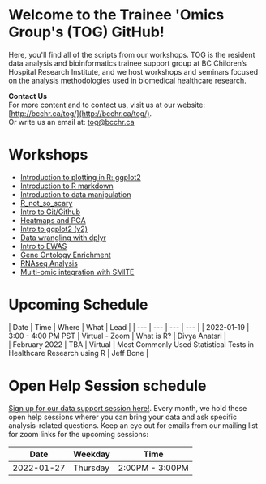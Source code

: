 # Welcome to the Trainee 'Omics Group's (TOG) GitHub!

Here, you'll find all of the scripts from our workshops. TOG is the resident data analysis and bioinformatics trainee support group at BC Children’s Hospital Research Institute, and we host workshops and seminars focused on the analysis methodologies used in biomedical healthcare research.  

**Contact Us**   
For more content and to contact us, visit us at our website: [http://bcchr.ca/tog/](http://bcchr.ca/tog/).    
Or write us an email at: tog@bcchr.ca

# Workshops
- [Introduction to plotting in R: ggplot2](workshops/2019-07-24_intro_to_ggplot2)
- [Introduction to R markdown](workshops/2019-09-05_intro_to_rmarkdown)
- [Introduction to data manipulation](workshops/2019-10-03_intro_to_data_manipulation)
- [R_not_so_scary](workshops/2019-10-31_R_not_so_scary)
- [Intro to Git/Github](workshops/2019-11-28_will_casazza)
- [Heatmaps and PCA](workshops/2020-05-26_Heatmaps_and_PCA)
- [Intro to ggplot2 (v2)](workshops/2020-07-09_intro-to-ggplot2_victor_yuan)
- [Data wrangling with dplyr](workshops/2020-07-23_data_wrangling_ak)
- [Intro to EWAS](workshops/2020-10-29_intro_to_ewas)
- [Gene Ontology Enrichment](workshops/2020-11-26_gene_ontology_enrichment)
- [RNAseq Analysis](workshops/RNA-seq-Workshop-2021)
- [Multi-omic integration with SMITE](workshops/2021_09_28_multi_omics_SMITE)

# Upcoming Schedule
| Date | Time | Where | What | Lead | 
| --- | --- | --- | --- |
| 2022-01-19 | 3:00 - 4:00 PM PST | Virtual - Zoom | What is R? |  Divya Anatsri |  
| February 2022 | TBA | Virtual | Most Commonly Used Statistical Tests in Healthcare Research using R | Jeff Bone |  

# Open Help Session schedule
[Sign up for our data support session here!](https://docs.google.com/spreadsheets/d/1ov1wU8CKx1hiwG02gAr_iTioZBSR7FMSwGhUvrQfnbw/edit?usp=sharing). Every month, we hold these open help sessions wherer you can bring your data and ask specific analysis-related questions. Keep an eye out for emails from our mailing list for zoom links for the upcoming sessions:

| Date |  Weekday |	Time |
| --- | --- | --- |
| 2022-01-27 |	Thursday |	2:00PM - 3:00PM |

